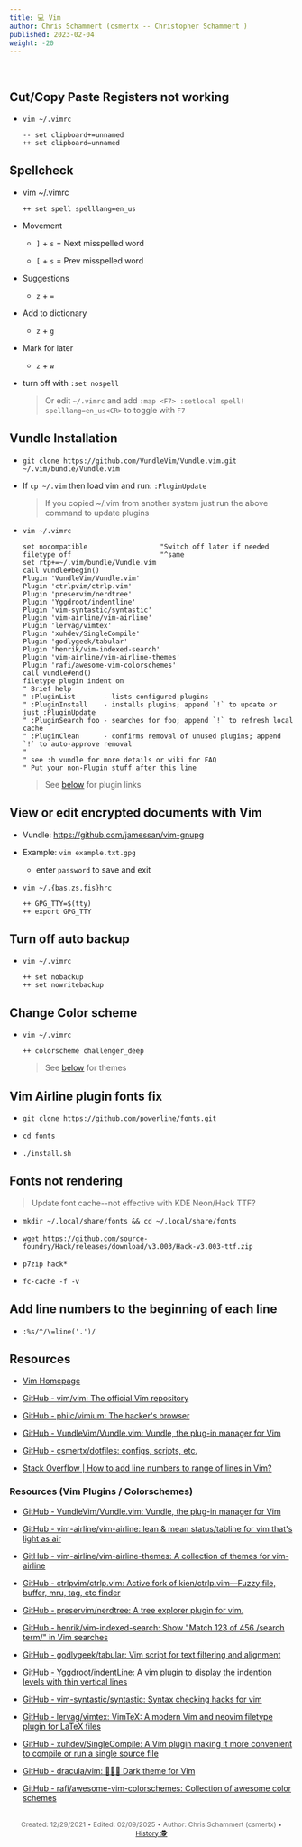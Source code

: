 ```yaml
---
title: 💻 Vim
author: Chris Schammert (csmertx -- Christopher Schammert )
published: 2023-02-04
weight: -20
---
```


<!-- The content of this website was written by Christopher Schammert aka Chris Schammert -->

<br />

## Cut/Copy Paste Registers not working

- ```vim ~/.vimrc```

    ```
    -- set clipboard+=unnamed
    ++ set clipboard=unnamed
    ```

## Spellcheck

- vim ~/.vimrc

    ```
    ++ set spell spelllang=en_us
    ```

- Movement

    - ```]``` + ```s``` = Next misspelled word

    - ```[``` + ```s``` = Prev misspelled word

- Suggestions

    - ```z``` + ```=```

- Add to dictionary

    - ```z``` + ```g```

- Mark for later

    - ```z``` + ```w```

- turn off with ```:set nospell```

    > Or edit ```~/.vimrc``` and add ```:map <F7> :setlocal spell! spelllang=en_us<CR>``` to toggle with ```F7```

## Vundle Installation

- ```git clone https://github.com/VundleVim/Vundle.vim.git ~/.vim/bundle/Vundle.vim```

- If ```cp ~/.vim``` then load vim and run: ```:PluginUpdate```

    > If you copied ~/.vim from another system just run the above command to update plugins

- ```vim ~/.vimrc```

    ```    
    set nocompatible                  "Switch off later if needed
    filetype off                      "^same
    set rtp+=~/.vim/bundle/Vundle.vim
    call vundle#begin()
    Plugin 'VundleVim/Vundle.vim'
    Plugin 'ctrlpvim/ctrlp.vim'
    Plugin 'preservim/nerdtree'
    Plugin 'Yggdroot/indentline'
    Plugin 'vim-syntastic/syntastic'
    Plugin 'vim-airline/vim-airline'
    Plugin 'lervag/vimtex'
    Plugin 'xuhdev/SingleCompile'
    Plugin 'godlygeek/tabular'
    Plugin 'henrik/vim-indexed-search'
    Plugin 'vim-airline/vim-airline-themes'
    Plugin 'rafi/awesome-vim-colorschemes'
    call vundle#end()
    filetype plugin indent on
    " Brief help
    " :PluginList       - lists configured plugins
    " :PluginInstall    - installs plugins; append `!` to update or just :PluginUpdate
    " :PluginSearch foo - searches for foo; append `!` to refresh local cache
    " :PluginClean      - confirms removal of unused plugins; append `!` to auto-approve removal
    "
    " see :h vundle for more details or wiki for FAQ
    " Put your non-Plugin stuff after this line
    ```
    > See [below](#resources-vim-plugins--colorschemes) for plugin links

## View or edit encrypted documents with Vim

- Vundle: https://github.com/jamessan/vim-gnupg

- Example: ```vim example.txt.gpg```

    - enter ```password``` to save and exit

- ```vim ~/.{bas,zs,fis}hrc```
    
    ```
    ++ GPG_TTY=$(tty)
    ++ export GPG_TTY
    ```

## Turn off auto backup

- ```vim ~/.vimrc```
    
    ```
    ++ set nobackup
    ++ set nowritebackup
    ```

## Change Color scheme

- ```vim ~/.vimrc```

    ```
    ++ colorscheme challenger_deep
    ```

    > See [below](#resources-vim-plugins--colorschemes) for themes

## Vim Airline plugin fonts fix

- ```git clone https://github.com/powerline/fonts.git```

- ```cd fonts```

- ```./install.sh```

## Fonts not rendering

> Update font cache--not effective with KDE Neon/Hack TTF?

- ```mkdir ~/.local/share/fonts && cd ~/.local/share/fonts```

- ```wget https://github.com/source-foundry/Hack/releases/download/v3.003/Hack-v3.003-ttf.zip```

- ```p7zip hack*```

- ```fc-cache -f -v```

## Add line numbers to the beginning of each line

- ```:%s/^/\=line('.')/```

## Resources

- [Vim Homepage](https://www.vim.org/)

- [GitHub - vim/vim: The official Vim repository](https://github.com/vim/vim)

- [GitHub - philc/vimium: The hacker&#39;s browser](https://github.com/philc/vimium)

- [GitHub - VundleVim/Vundle.vim: Vundle, the plug-in manager for Vim](https://github.com/VundleVim/Vundle.vim)

- [GitHub - csmertx/dotfiles: configs, scripts, etc.](https://github.com/csmertx/dotfiles)

- [Stack Overflow | How to add line numbers to range of lines in Vim?](https://stackoverflow.com/questions/252766/how-to-add-line-numbers-to-range-of-lines-in-vim#253041)

### Resources (Vim Plugins / Colorschemes)

- [GitHub - VundleVim/Vundle.vim: Vundle, the plug-in manager for Vim](https://github.com/VundleVim/Vundle.vim)

- [GitHub - vim-airline/vim-airline: lean &amp; mean status/tabline for vim that&#39;s light as air](https://github.com/vim-airline/vim-airline)

- [GitHub - vim-airline/vim-airline-themes: A collection of themes for vim-airline](https://github.com/vim-airline/vim-airline-themes)

- [GitHub - ctrlpvim/ctrlp.vim: Active fork of kien/ctrlp.vim—Fuzzy file, buffer, mru, tag, etc finder](https://github.com/ctrlpvim/ctrlp.vim)

- [GitHub - preservim/nerdtree: A tree explorer plugin for vim.](https://github.com/preservim/nerdtree)

- [GitHub - henrik/vim-indexed-search: Show "Match 123 of 456  /search term/" in Vim searches](https://github.com/henrik/vim-indexed-search)

- [GitHub - godlygeek/tabular: Vim script for text filtering and alignment](https://github.com/godlygeek/tabular)

- [GitHub - Yggdroot/indentLine: A vim plugin to display the indention levels with thin vertical lines
](https://github.com/Yggdroot/indentLine)

- [GitHub - vim-syntastic/syntastic: Syntax checking hacks for vim](https://github.com/vim-syntastic/syntastic)

- [GitHub - lervag/vimtex: VimTeX: A modern Vim and neovim filetype plugin for LaTeX files](https://github.com/lervag/vimtex)

- [GitHub - xuhdev/SingleCompile: A Vim plugin making it more convenient to compile or run a single source file](https://github.com/xuhdev/SingleCompile)

- [GitHub - dracula/vim: 🧛🏻‍♂️ Dark theme for Vim](https://github.com/dracula/vim)

- [GitHub - rafi/awesome-vim-colorschemes: Collection of awesome color schemes](https://github.com/rafi/awesome-vim-colorschemes)

<br />

<div style="text-align: center; font-size:12px; color:dimgray">
    Created: 12/29/2021 • Edited: 02/09/2025 • Author: Chris Schammert (csmertx) • 
    <a href="https://github.com/csmertx/csmertx.github.io/commits/main/content/Linux/Software/vim.md" 
       title="Github.com | csmertx \ csmertx.github.io \ commits \ main \ content \ Linux \ Software \ Vim">
       History 🕵️
    </a>
</div>
